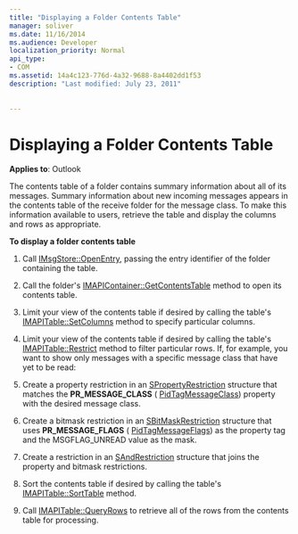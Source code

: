```yaml
---
title: "Displaying a Folder Contents Table"
manager: soliver
ms.date: 11/16/2014
ms.audience: Developer
localization_priority: Normal
api_type:
- COM
ms.assetid: 14a4c123-776d-4a32-9688-8a4402dd1f53
description: "Last modified: July 23, 2011"
 
 
---
```


# Displaying a Folder Contents Table

  
  
**Applies to**: Outlook 
  
The contents table of a folder contains summary information about all of its messages. Summary information about new incoming messages appears in the contents table of the receive folder for the message class. To make this information available to users, retrieve the table and display the columns and rows as appropriate.
  
 **To display a folder contents table**
  
1. Call [IMsgStore::OpenEntry](imsgstore-openentry.md), passing the entry identifier of the folder containing the table.
    
2. Call the folder's [IMAPIContainer::GetContentsTable](imapicontainer-getcontentstable.md) method to open its contents table. 
    
3. Limit your view of the contents table if desired by calling the table's [IMAPITable::SetColumns](imapitable-setcolumns.md) method to specify particular columns. 
    
4. Limit your view of the contents table if desired by calling the table's [IMAPITable::Restrict](imapitable-restrict.md) method to filter particular rows. If, for example, you want to show only messages with a specific message class that have yet to be read: 
    
1. Create a property restriction in an [SPropertyRestriction](spropertyrestriction.md) structure that matches the **PR_MESSAGE_CLASS** ( [PidTagMessageClass](pidtagmessageclass-canonical-property.md)) property with the desired message class. 
    
2. Create a bitmask restriction in an [SBitMaskRestriction](sbitmaskrestriction.md) structure that uses **PR_MESSAGE_FLAGS** ( [PidTagMessageFlags](pidtagmessageflags-canonical-property.md)) as the property tag and the MSGFLAG_UNREAD value as the mask.
    
3. Create a restriction in an [SAndRestriction](sandrestriction.md) structure that joins the property and bitmask restrictions. 
    
5. Sort the contents table if desired by calling the table's [IMAPITable::SortTable](imapitable-sorttable.md) method. 
    
6. Call [IMAPITable::QueryRows](imapitable-queryrows.md) to retrieve all of the rows from the contents table for processing. 
    

